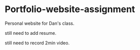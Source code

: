 # Portfolio-website-assignment

Personal website for Dan's class.

still need to add resume.

still need to record 2min video.
